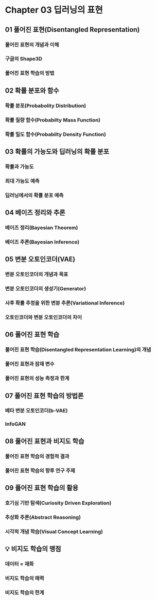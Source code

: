 # Chapter 03 딥러닝의 표현 

## 01 풀어진 표현(Disentangled Representation)
### 풀어진 표현의 개념과 이해

### 구글의 Shape3D

### 풀어진 표현 학습의 방법

## 02 확률 분포와 함수
### 확률 분포(Probabolity Distribution)

### 확률 질량 함수(Probabilty Mass Function)

### 확률 밀도 함수(Probabilty Density Function)

## 03 확률의 가능도와 딥러닝의 확률 분포
### 확률과 가능도

### 최대 가능도 예측

### 딥러닝에서의 확률 분포 예측

## 04 베이즈 정리와 추론
### 베이즈 정리(Bayesian Theorem)

### 베이즈 추론(Bayesian Inference)

## 05 변분 오토인코더(VAE)
### 변분 오토인코더의 개념과 목표

### 변분 오토인코더의 생성기(Generator)

### 사후 확률 추정을 위한 변분 추론(Variational Inference)

### 오토인코더와 변분 오토인코더의 차이

## 06 풀어진 표현 학습
### 풀어진 표현 학습(Disentangled Representation Learning)의 개념

### 풀어진 표현과 잠재 변수

### 풀어진 표현의 성능 측정과 한계

## 07 풀어진 표현 학습의 방법론
### 베타 변분 오토인코더(b-VAE)

### InfoGAN

## 08 풀어진 표현과 비지도 학습
### 풀어진 표현 학습의 경험적 결과

### 풀어진 표현 학습의 향후 연구 주제

## 09 풀어진 표현 학습의 활용
### 호기심 기반 탐색(Curiosity Driven Exploration)

### 추상화 추론(Abstract Reasoning)

### 시각적 개념 학습(Visual Concept Learning)

## :bulb: 비지도 학습의 맹점
### 데이터 = 재화

### 비지도 학습의 매력

### 비지도 학습의 한계
